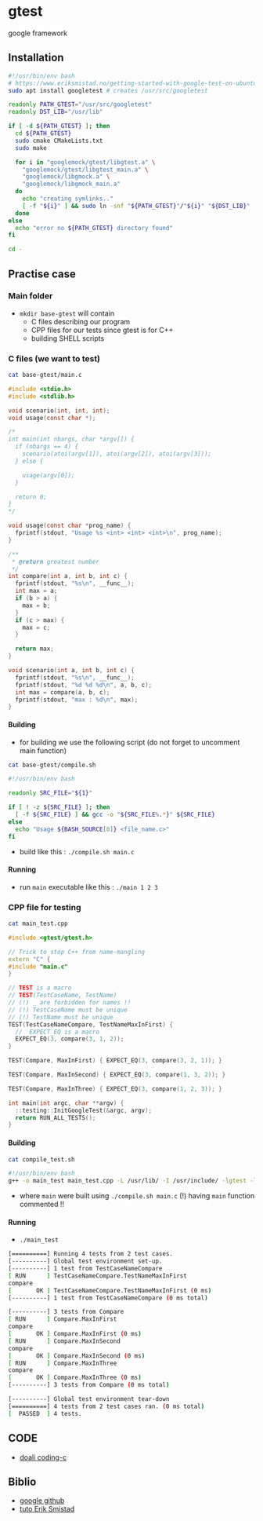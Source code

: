 # gtest 

google framework

## Installation

```bash
#!/usr/bin/env bash
# https://www.eriksmistad.no/getting-started-with-google-test-on-ubuntu/
sudo apt install googletest # creates /usr/src/googletest

readonly PATH_GTEST="/usr/src/googletest"
readonly DST_LIB="/usr/lib"

if [ -d ${PATH_GTEST} ]; then
  cd ${PATH_GTEST}
  sudo cmake CMakeLists.txt
  sudo make

  for i in "googlemock/gtest/libgtest.a" \
    "googlemock/gtest/libgtest_main.a" \
    "googlemock/libgmock.a" \
    "googlemock/libgmock_main.a"
  do
    echo "creating symlinks.."
    [ -f "${i}" ] && sudo ln -snf "${PATH_GTEST}"/"${i}" "${DST_LIB}"
  done
else
  echo "error no ${PATH_GTEST} directory found"
fi

cd -
```

## Practise case

### Main folder

- `mkdir base-gtest` will contain 
    - C files describing our program
    - CPP files for our tests since gtest is for C++
    - building SHELL scripts


### C files (we want to test)

```bash
cat base-gtest/main.c
```

```c
#include <stdio.h>
#include <stdlib.h>

void scenario(int, int, int);
void usage(const char *);

/*
int main(int nbargs, char *argv[]) {
  if (nbargs == 4) {
    scenario(atoi(argv[1]), atoi(argv[2]), atoi(argv[3]));
  } else {

    usage(argv[0]);
  }

  return 0;
}
*/

void usage(const char *prog_name) {
  fprintf(stdout, "Usage %s <int> <int> <int>\n", prog_name);
}

/**
 * @return greatest number
 */
int compare(int a, int b, int c) {
  fprintf(stdout, "%s\n", __func__);
  int max = a;
  if (b > a) {
    max = b;
  }
  if (c > max) {
    max = c;
  }

  return max;
}

void scenario(int a, int b, int c) {
  fprintf(stdout, "%s\n", __func__);
  fprintf(stdout, "%d %d %d\n", a, b, c);
  int max = compare(a, b, c);
  fprintf(stdout, "max : %d\n", max);
}
```

#### Building

- for building we use the following script (do not forget to uncomment main function)

```bash
cat base-gtest/compile.sh
```

```bash
#!/usr/bin/env bash

readonly SRC_FILE="${1}"

if [ ! -z ${SRC_FILE} ]; then
  [ -f ${SRC_FILE} ] && gcc -o "${SRC_FILE%.*}" ${SRC_FILE}
else
  echo "Usage ${BASH_SOURCE[0]} <file_name.c>"
fi
```

- build like this : `./compile.sh main.c`

#### Running 

- run `main` executable like this : `./main 1 2 3`

### CPP file for testing

```bash
cat main_test.cpp
```

```cpp
#include <gtest/gtest.h>

// Trick to stop C++ from name-mangling
extern "C" {
#include "main.c"
}

// TEST is a macro
// TEST(TestCaseName, TestName)
// (!) _ are forbidden for names !!
// (!) TestCaseName must be unique
// (!) TestName must be unique
TEST(TestCaseNameCompare, TestNameMaxInFirst) {
  //  EXPECT_EQ is a macro
  EXPECT_EQ(3, compare(3, 1, 2));
}

TEST(Compare, MaxInFirst) { EXPECT_EQ(3, compare(3, 2, 1)); }

TEST(Compare, MaxInSecond) { EXPECT_EQ(3, compare(1, 3, 2)); }

TEST(Compare, MaxInThree) { EXPECT_EQ(3, compare(1, 2, 3)); }

int main(int argc, char **argv) {
  ::testing::InitGoogleTest(&argc, argv);
  return RUN_ALL_TESTS();
}
```

#### Building 

```bash
cat compile_test.sh
```

```bash
#!/usr/bin/env bash
g++ -o main_test main_test.cpp -L /usr/lib/ -I /usr/include/ -lgtest -lpthread
```

- where `main` were built using `./compile.sh main.c` (!) having `main` function commented !!

#### Running

- `./main_test`

```bash
[==========] Running 4 tests from 2 test cases.
[----------] Global test environment set-up.
[----------] 1 test from TestCaseNameCompare
[ RUN      ] TestCaseNameCompare.TestNameMaxInFirst
compare
[       OK ] TestCaseNameCompare.TestNameMaxInFirst (0 ms)
[----------] 1 test from TestCaseNameCompare (0 ms total)

[----------] 3 tests from Compare
[ RUN      ] Compare.MaxInFirst
compare
[       OK ] Compare.MaxInFirst (0 ms)
[ RUN      ] Compare.MaxInSecond
compare
[       OK ] Compare.MaxInSecond (0 ms)
[ RUN      ] Compare.MaxInThree
compare
[       OK ] Compare.MaxInThree (0 ms)
[----------] 3 tests from Compare (0 ms total)

[----------] Global test environment tear-down
[==========] 4 tests from 2 test cases ran. (0 ms total)
[  PASSED  ] 4 tests.
```

## CODE

- [doali coding-c](https://github.com/doali)

## Biblio

- [google github](https://github.com/google/googletest/blob/master/googletest/samples/sample1_unittest.cc)
- [tuto Erik Smistad](https://www.eriksmistad.no/getting-started-with-google-test-on-ubuntu/)
